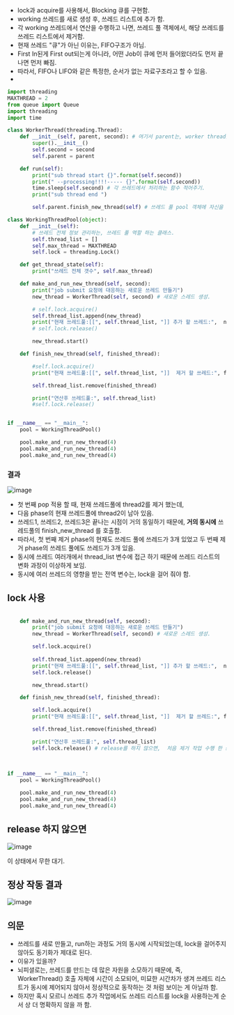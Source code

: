 
- lock과 acquire를 사용해서, Blocking 큐를 구현함.
- working 쓰레드를 새로 생성 후, 쓰레드 리스트에 추가 함. 
- 각 working 쓰레드에서 연산을 수행하고 나면, 쓰레드 풀 객체에서, 해당 쓰레드를 쓰레드 리스트에서 제거함.  
- 현재 쓰레드 "큐"가 아닌 이유는, FIFO구조가 아님.
- First In된게 First out되는게 아니라, 어떤 Job이 큐에 먼저 들어왔더라도 먼저 끝나면 먼저 빠짐.
- 따라서, FIFO나 LIFO와 같은 특정한, 순서가 없는 자료구조라고 할 수 있음.
- 

```python 
import threading
MAXTHREAD = 2
from queue import Queue
import threading
import time

class WorkerThread(threading.Thread):
    def __init__(self, parent, second): # 여기서 parent는, worker thread를 생성한 쓰레드 풀 객체 .
        super().__init__()
        self.second = second
        self.parent = parent

    def run(self):
        print("sub thread start {}".format(self.second))
        print(" --processing!!!!----- {}".format(self.second))
        time.sleep(self.second) # 각 쓰레드에서 처리하는 함수 적어주기.
        print("sub thread end ")

        self.parent.finish_new_thread(self) # 쓰레드 풀 pool 객체에 자신을 전달해서, 쓰레드 풀의 working queue에서 remove 시킴
```

```python
class WorkingThreadPool(object):
    def __init__(self):
        # 쓰레드 전체 정보 관리하는, 쓰레드 풀 역할 하는 클래스.
        self.thread_list = []
        self.max_thread = MAXTHREAD
        self.lock = threading.Lock()

    def get_thread_state(self):
        print("쓰레드 전체 갯수", self.max_thread)

    def make_and_run_new_thread(self, second):
        print("job submit 요청에 대응하는 새로운 쓰레드 만들기")
        new_thread = WorkerThread(self, second) # 새로운 스레드 생성.

        # self.lock.acquire()
        self.thread_list.append(new_thread)
        print("현재 쓰레드풀:[[", self.thread_list, "]] 추가 할 쓰레드:",  new_thread)
        # self.lock.release()

        new_thread.start()

    def finish_new_thread(self, finished_thread):

        #self.lock.acquire()
        print("현재 쓰레드풀:[[", self.thread_list, "]]  제거 할 쓰레드:", finished_thread)

        self.thread_list.remove(finished_thread)

        print("연산후 쓰레드풀:", self.thread_list)
        #self.lock.release()


if __name__ == "__main__":
    pool = WorkingThreadPool()

    pool.make_and_run_new_thread(4)
    pool.make_and_run_new_thread(4)
    pool.make_and_run_new_thread(4)

```

### 결과

![image](https://user-images.githubusercontent.com/15938354/127854483-901012bf-74ca-4ed3-be7c-3970c41d360a.png)


- 첫 번째 pop 적용 할 때, 현재 쓰레드풀에 thread2를 제거 했는데, 
- 다음 phase의 현재 쓰레드풀에 thread2이 남아 있음. 
- 쓰레드1, 쓰레드2, 쓰레드3은 끝나는 시점이 거의 동일하기 때문에, **거의 동시에** 쓰레드풀의 finish_new_thread 를 호출함.
- 따라서, 첫 번째 제거 phase의  현재도 쓰레드 풀에 쓰레드가 3개 있었고 두 번째 제거 phase의 쓰레드 풀에도 쓰레드가 3개 있음.
- 동시에 쓰레드 여러개에서 thread_list 변수에 접근 하기 때문에 쓰레드 리스트의 변화 과정이 이상하게 보임.
- 동시에 여러 쓰레드의 영향을 받는 전역 변수는, lock을 걸어 줘야 함.
 

## lock 사용 
 
```python
 
    def make_and_run_new_thread(self, second):
        print("job submit 요청에 대응하는 새로운 쓰레드 만들기")
        new_thread = WorkerThread(self, second) # 새로운 스레드 생성.

        self.lock.acquire()
        
        self.thread_list.append(new_thread)
        print("현재 쓰레드풀:[[", self.thread_list, "]] 추가 할 쓰레드:",  new_thread)
        self.lock.release()

        new_thread.start()

    def finish_new_thread(self, finished_thread):

        self.lock.acquire()
        print("현재 쓰레드풀:[[", self.thread_list, "]]  제거 할 쓰레드:", finished_thread)

        self.thread_list.remove(finished_thread)

        print("연산후 쓰레드풀:", self.thread_list)
        self.lock.release() # release를 하지 않으면,  처음 제거 작업 수행 한 쓰레드가 해당 코드를 점유하여, 다음 phase로 나가지 않음.
        
        

if __name__ == "__main__":
    pool = WorkingThreadPool()

    pool.make_and_run_new_thread(4)
    pool.make_and_run_new_thread(4)
    pool.make_and_run_new_thread(4)

```

## release 하지 않으면
![image](https://user-images.githubusercontent.com/15938354/127859271-5f7d40d3-5a04-485f-90c0-253e8375d326.png)

이 상태에서 무한 대기.


## 정상 작동 결과

![image](https://user-images.githubusercontent.com/15938354/127858113-93520051-3c20-49bb-a3a1-8b1bbf90d550.png)


## 의문
- 쓰레드를 새로 만들고, run하는 과정도 거의 동시에 시작되었는데, lock을 걸어주지 않아도 동기화가 제대로 된다.
- 이유가 있을까? 
- 뇌피셜로는, 쓰레드를 만드는 데 많은 자원을 소모하기 때문에, 즉, WorkerThread() 호출 자체에 시간이 소모되어, 미묘한 시간차가 생겨 쓰레드 리스트가 동시에 제어되지 않아서 정상적으로 동작하는 것 처럼 보이는 게 아닐까 함.
- 하지만 혹시 모르니 쓰레드 추가 작업에서도 쓰레드 리스트를 lock을 사용하는게 순서 상 더 명확하지 않을 까 함.
